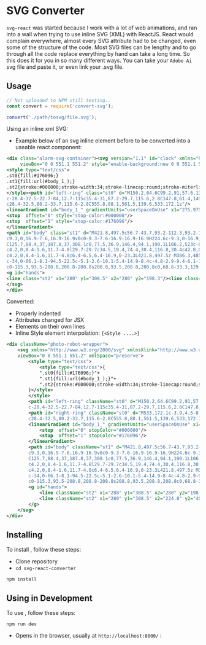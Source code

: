 # SVG Converter

`svg-react` was started because I work with a lot of web animations, and ran into a wall when trying to use inline SVG (XML) with ReactJS. React would complain everywhere, almost every SVG 
attribute had to be changed, even some of the structure of the code. Most SVG files can be lengthy and to go through all the code replace everything by hand can take a long time. So this does it 
for you in so many different ways. You can take your `Adobe Ai` svg file and paste it, or even link your .svg file. 

## Usage

```js
// Not uploaded to NPM still testing.. 
const convert = require('convert-svg');

convert('./path/tosvg/file.svg');
```

Using an inline xml SVG:

* Example below of an svg inline element before to be converted into a useable react component:

```xml
<div class="alarm-svg-container"><svg version="1.1" id="clock" xmlns="http://www.w3.org/2000/svg" xmlns:xlink="http://www.w3.org/1999/xlink" x="0px" y="0px"
	 viewBox="0 0 551.1 551.2" style="enable-background:new 0 0 551.1 551.2;" xml:space="preserve">
<style type="text/css">
.st0{fill:#176096;}
.st1{fill:url(#body_1_);}
.st2{stroke:#000000;stroke-width:34;stroke-linecap:round;stroke-miterlimit:10;}
</style><path id="left-ring" class="st0" d="M150.2,64.6C99.2,91,57.6,132.9,31.6,184.1c-4.9-3.4-9.4-7.4-13.5-12
c-28.4-32.5-22.7-84,12.7-115c35.4-31,87.2-29.7,115.6,2.8C147.8,61.4,149,63,150.2,64.6z"/><path id="right-ring" class="st0" d="M533,172.1c-3.9,4.5-8.2,8.3-12.9,11.6c-26.1-51.2-67.9-93.1-119-119.4c1.1-1.5,2.3-3,3.5-4.4
c28.4-32.5,80.2-33.7,115.6-2.8C555.8,88.1,561.5,139.6,533,172.1z"/>
<linearGradient id="body_1_" gradientUnits="userSpaceOnUse" x1="275.9758" y1="551.1533" x2="275.9758" y2="-9.094947e-13">
<stop  offset="0" style="stop-color:#000000"/>
<stop  offset="1" style="stop-color:#176096"/>
</linearGradient>
<path id="body" class="st1" d="M421.8,497.5c56.7-43.7,93.2-112.3,93.2-189.4c0-120.2-88.8-219.7-204.3-236.5V33.8h16.8
c9.3,0,16.9-7.6,16.9-16.9v0c0-9.3-7.6-16.9-16.9-16.9H224.6c-9.3,0-16.9,7.6-16.9,16.9v0c0,9.3,7.6,16.9,16.9,16.9h16.8v37.8
C125.7,88.4,37,187.8,37,308.1c0,77.5,36.9,146.4,94.1,190.1L106.2,523c-6.4,6.4-6.4,16.9,0,23.3c3.2,3.2,7.5,4.8,11.7,4.8
c4.2,0,8.4-1.6,11.7-4.8l29.7-29.7c34.5,19.4,74.4,30.4,116.8,30.4c42.8,0,83-11.2,117.7-31l30.2,30.2c3.2,3.2,7.4,4.8,11.7,4.8
c4.2,0,8.4-1.6,11.7-4.8c6.4-6.5,6.4-16.9,0-23.3L421.8,497.5z M386.3,485.4c-4.8,3-9.8,5.8-14.9,8.5c-28.6,14.7-61.1,23-95.5,23
c-34,0-66.1-8.1-94.5-22.5c-5.1-2.6-10.1-5.4-14.9-8.4c-4.8-2.9-9.4-6.1-13.9-9.4c-51.8-38-85.5-99.3-85.5-168.5
c0-115.3,93.5-208.8,208.8-208.8s208.8,93.5,208.8,208.8c0,68.8-33.3,129.8-84.6,167.8C395.7,479.3,391.1,482.4,386.3,485.4z"/>
<g id="hands">
<line class="st2" x1="280" y1="308.5" x2="280" y2="198.3"/><line class="st2" x1="280" y1="308.5" x2="224.8" y2="403.8"/></g>
</svg>
</div>
```

Converted: 
  * Properly indented
  * Attributes changed for JSX
  * Elements on their own lines
  * Inline Style element interpolation: `{<Style ....>}`

```xml
<div className="photo-robot-wrapper">
    <svg xmlns="http://www.w3.org/2000/svg" xmlnsXlink="http://www.w3.org/1999/xlink" x="0px" y="0px"
    viewBox="0 0 551.1 551.2" xmlSpace="preserve">
        <style type="text/css">
            <style type="text/css">{
            ".st0{fill:#176096;}"+
            ".st1{fill:url(#body_1_);}"+
            ".st2{stroke:#000000;stroke-width:34;stroke-linecap:round;stroke-miterlimit:10;}"
        }</style>
        </style>
        <path id="left-ring" className="st0" d="M150.2,64.6C99.2,91,57.6,132.9,31.6,184.1c-4.9-3.4-9.4-7.4-13.5-12
        c-28.4-32.5-22.7-84,12.7-115c35.4-31,87.2-29.7,115.6,2.8C147.8,61.4,149,63,150.2,64.6z"/>
        <path id="right-ring" className="st0" d="M533,172.1c-3.9,4.5-8.2,8.3-12.9,11.6c-26.1-51.2-67.9-93.1-119-119.4c1.1-1.5,2.3-3,3.5-4.4
        c28.4-32.5,80.2-33.7,115.6-2.8C555.8,88.1,561.5,139.6,533,172.1z"/>
        <linearGradient id="body_1_" gradientUnits="userSpaceOnUse" x1="275.9758" y1="551.1533" x2="275.9758" y2="-9.094947e-13">
            <stop  offset="0" stopColor="#000000"/>
            <stop  offset="1" stopColor="#176096"/>
        </linearGradient>
        <path id="body" className="st1" d="M421.8,497.5c56.7-43.7,93.2-112.3,93.2-189.4c0-120.2-88.8-219.7-204.3-236.5V33.8h16.8
        c9.3,0,16.9-7.6,16.9-16.9v0c0-9.3-7.6-16.9-16.9-16.9H224.6c-9.3,0-16.9,7.6-16.9,16.9v0c0,9.3,7.6,16.9,16.9,16.9h16.8v37.8
        C125.7,88.4,37,187.8,37,308.1c0,77.5,36.9,146.4,94.1,190.1L106.2,523c-6.4,6.4-6.4,16.9,0,23.3c3.2,3.2,7.5,4.8,11.7,4.8
        c4.2,0,8.4-1.6,11.7-4.8l29.7-29.7c34.5,19.4,74.4,30.4,116.8,30.4c42.8,0,83-11.2,117.7-31l30.2,30.2c3.2,3.2,7.4,4.8,11.7,4.8
        c4.2,0,8.4-1.6,11.7-4.8c6.4-6.5,6.4-16.9,0-23.3L421.8,497.5z M386.3,485.4c-4.8,3-9.8,5.8-14.9,8.5c-28.6,14.7-61.1,23-95.5,23
        c-34,0-66.1-8.1-94.5-22.5c-5.1-2.6-10.1-5.4-14.9-8.4c-4.8-2.9-9.4-6.1-13.9-9.4c-51.8-38-85.5-99.3-85.5-168.5
        c0-115.3,93.5-208.8,208.8-208.8s208.8,93.5,208.8,208.8c0,68.8-33.3,129.8-84.6,167.8C395.7,479.3,391.1,482.4,386.3,485.4z"/>
        <g id="hands">
            <line className="st2" x1="280" y1="308.5" x2="280" y2="198.3"/>
            <line className="st2" x1="280" y1="308.5" x2="224.8" y2="403.8"/>
        </g>
    </svg>
</div>
```

## Installing <svg-to-react-converter>

To install , follow these steps:
- Clone repository
- `cd svg-react-converter`

```
npm install
```

## Using in Development

To use <svg-converter>, follow these steps:

```
npm run dev
```

- Opens in the browser, usually at `http://localhost:8000/` :

